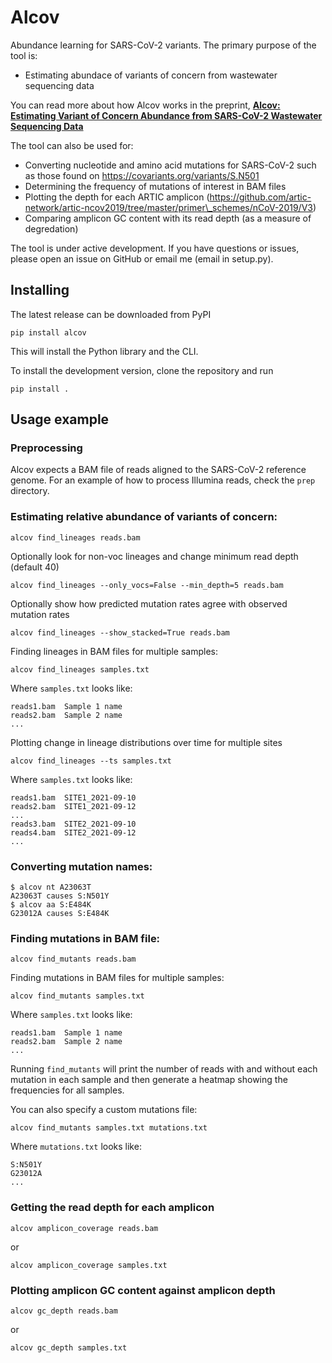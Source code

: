 # Alcov

Abundance learning for SARS-CoV-2 variants. The primary purpose of the tool is:

* Estimating abundace of variants of concern from wastewater sequencing data

You can read more about how Alcov works in the preprint, __[Alcov: Estimating Variant of Concern Abundance from SARS-CoV-2 Wastewater Sequencing Data](https://www.medrxiv.org/content/10.1101/2021.06.03.21258306v1)__

The tool can also be used for:

* Converting nucleotide and amino acid mutations for SARS-CoV-2 such as those found on https://covariants.org/variants/S.N501
* Determining the frequency of mutations of interest in BAM files
* Plotting the depth for each ARTIC amplicon (https://github.com/artic-network/artic-ncov2019/tree/master/primer\_schemes/nCoV-2019/V3)
* Comparing amplicon GC content with its read depth (as a measure of degredation)

The tool is under active development. If you have questions or issues, please open an issue on GitHub or email me (email in setup.py).

## Installing

The latest release can be downloaded from PyPI

`pip install alcov`

This will install the Python library and the CLI.

To install the development version, clone the repository and run

`pip install .`

## Usage example

### Preprocessing

Alcov expects a BAM file of reads aligned to the SARS-CoV-2 reference genome. For an example of how to process Illumina reads, check the `prep` directory.

### Estimating relative abundance of variants of concern:

```
alcov find_lineages reads.bam
```

Optionally look for non-voc lineages and change minimum read depth (default 40)

```
alcov find_lineages --only_vocs=False --min_depth=5 reads.bam
```

Optionally show how predicted mutation rates agree with observed mutation rates

```
alcov find_lineages --show_stacked=True reads.bam
```

Finding lineages in BAM files for multiple samples:

```
alcov find_lineages samples.txt
```

Where `samples.txt` looks like:

```
reads1.bam	Sample 1 name
reads2.bam	Sample 2 name
...
```

Plotting change in lineage distributions over time for multiple sites

```
alcov find_lineages --ts samples.txt
```

Where `samples.txt` looks like:

```
reads1.bam	SITE1_2021-09-10
reads2.bam	SITE1_2021-09-12
...
reads3.bam	SITE2_2021-09-10
reads4.bam	SITE2_2021-09-12
...
```

### Converting mutation names:

```
$ alcov nt A23063T
A23063T causes S:N501Y
$ alcov aa S:E484K
G23012A causes S:E484K
```

### Finding mutations in BAM file:

```
alcov find_mutants reads.bam
```

Finding mutations in BAM files for multiple samples:

```
alcov find_mutants samples.txt
```

Where `samples.txt` looks like:

```
reads1.bam	Sample 1 name
reads2.bam	Sample 2 name
...
```

Running `find_mutants` will print the number of reads with and without each mutation in each sample and then generate a heatmap showing the frequencies for all samples.

You can also specify a custom mutations file:

```
alcov find_mutants samples.txt mutations.txt
```

Where `mutations.txt` looks like:

```
S:N501Y
G23012A
...
```

### Getting the read depth for each amplicon

```
alcov amplicon_coverage reads.bam
```

or

```
alcov amplicon_coverage samples.txt
```

### Plotting amplicon GC content against amplicon depth

```
alcov gc_depth reads.bam
```

or

```
alcov gc_depth samples.txt
```
